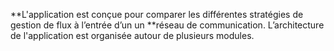 **L'application est conçue pour comparer les différentes stratégies de gestion de flux à l’entrée d’un un 
**réseau de communication. L’architecture de l'application est organisée autour de plusieurs modules.
